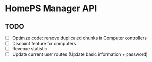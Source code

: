 # HomePS Manager API

## TODO

- [ ] Optimize code: remove duplicated chunks in Computer controllers
- [ ] Discount feature for computers
- [ ] Revenue statistic
- [ ] Update current user routes (Update basic information + password)
